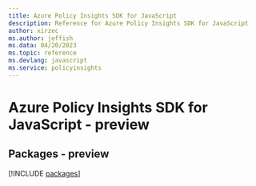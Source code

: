 ```yaml
---
title: Azure Policy Insights SDK for JavaScript
description: Reference for Azure Policy Insights SDK for JavaScript
author: xirzec
ms.author: jeffish
ms.data: 04/20/2023
ms.topic: reference
ms.devlang: javascript
ms.service: policyinsights
---
```

# Azure Policy Insights SDK for JavaScript - preview
## Packages - preview
[!INCLUDE [packages](policy-insights-index.md)]
